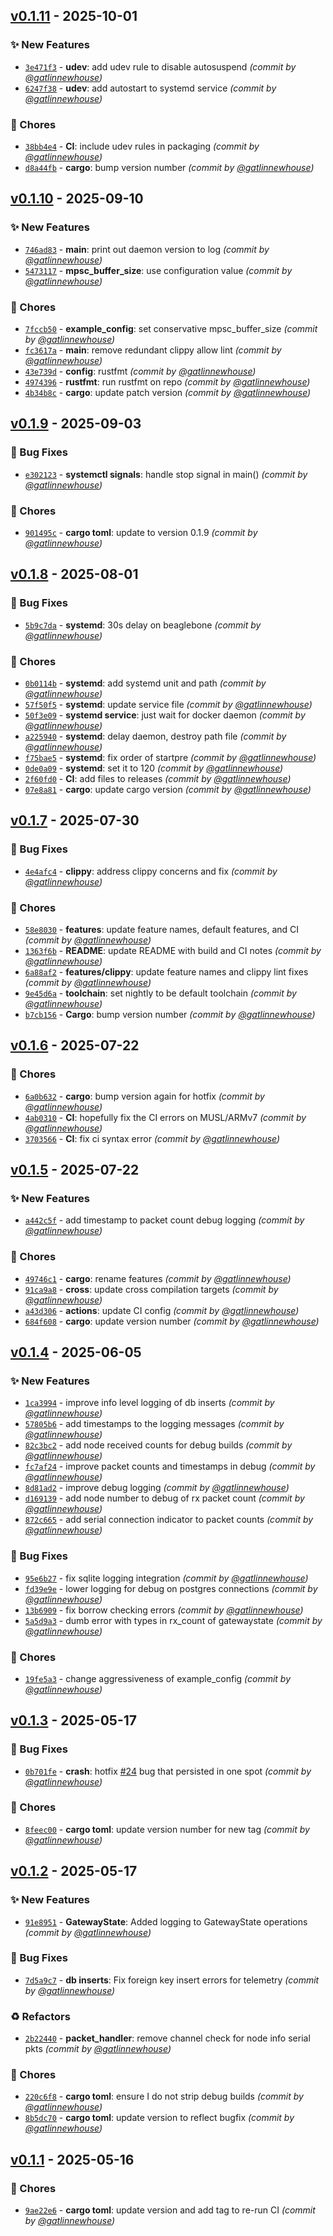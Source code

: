 

## [v0.1.11] - 2025-10-01
### :sparkles: New Features
- [`3e471f3`](https://github.com/coffee-and-telesense/meshtastic-telemetry-daemon-rs/commit/3e471f335d29ffa931fc3583106b0cc3b202fc8d) - **udev**: add udev rule to disable autosuspend *(commit by [@gatlinnewhouse](https://github.com/gatlinnewhouse))*
- [`6247f38`](https://github.com/coffee-and-telesense/meshtastic-telemetry-daemon-rs/commit/6247f381e1151ba503befe4fa8224741840929d6) - **udev**: add autostart to systemd service *(commit by [@gatlinnewhouse](https://github.com/gatlinnewhouse))*

### :wrench: Chores
- [`38bb4e4`](https://github.com/coffee-and-telesense/meshtastic-telemetry-daemon-rs/commit/38bb4e4847d17ec1640c9fcbc0e4168eca3b6ff7) - **CI**: include udev rules in packaging *(commit by [@gatlinnewhouse](https://github.com/gatlinnewhouse))*
- [`d8a44fb`](https://github.com/coffee-and-telesense/meshtastic-telemetry-daemon-rs/commit/d8a44fbe01f2f06ec55b73f28afa22c1c3f23e53) - **cargo**: bump version number *(commit by [@gatlinnewhouse](https://github.com/gatlinnewhouse))*


## [v0.1.10] - 2025-09-10
### :sparkles: New Features
- [`746ad83`](https://github.com/coffee-and-telesense/meshtastic-telemetry-daemon-rs/commit/746ad8304ce89462d932cd07ad5f550ce487ac3f) - **main**: print out daemon version to log *(commit by [@gatlinnewhouse](https://github.com/gatlinnewhouse))*
- [`5473117`](https://github.com/coffee-and-telesense/meshtastic-telemetry-daemon-rs/commit/5473117775c61a9de16a024cbec4f58c362aa915) - **mpsc_buffer_size**: use configuration value *(commit by [@gatlinnewhouse](https://github.com/gatlinnewhouse))*

### :wrench: Chores
- [`7fccb50`](https://github.com/coffee-and-telesense/meshtastic-telemetry-daemon-rs/commit/7fccb50e32ea2ff79cc0928543713fcc1cdca0f3) - **example_config**: set conservative mpsc_buffer_size *(commit by [@gatlinnewhouse](https://github.com/gatlinnewhouse))*
- [`fc3617a`](https://github.com/coffee-and-telesense/meshtastic-telemetry-daemon-rs/commit/fc3617ad43f3cf656e53d5225b759864cc65e313) - **main**: remove redundant clippy allow lint *(commit by [@gatlinnewhouse](https://github.com/gatlinnewhouse))*
- [`43e739d`](https://github.com/coffee-and-telesense/meshtastic-telemetry-daemon-rs/commit/43e739d3b40755ed6eaa911eddb104fb36b1cefc) - **config**: rustfmt *(commit by [@gatlinnewhouse](https://github.com/gatlinnewhouse))*
- [`4974396`](https://github.com/coffee-and-telesense/meshtastic-telemetry-daemon-rs/commit/4974396d3a4ad9ea1943b720ba2130c0e6e287a5) - **rustfmt**: run rustfmt on repo *(commit by [@gatlinnewhouse](https://github.com/gatlinnewhouse))*
- [`4b34b8c`](https://github.com/coffee-and-telesense/meshtastic-telemetry-daemon-rs/commit/4b34b8cb15663e36efd3b638742e132526b8b89f) - **cargo**: update patch version *(commit by [@gatlinnewhouse](https://github.com/gatlinnewhouse))*


## [v0.1.9] - 2025-09-03
### :bug: Bug Fixes
- [`e302123`](https://github.com/coffee-and-telesense/meshtastic-telemetry-daemon-rs/commit/e302123be1c8e00c1c8db1a77f73b376c5b02ddd) - **systemctl signals**: handle stop signal in main() *(commit by [@gatlinnewhouse](https://github.com/gatlinnewhouse))*

### :wrench: Chores
- [`901495c`](https://github.com/coffee-and-telesense/meshtastic-telemetry-daemon-rs/commit/901495cdbb2af4e9bafc42f47f96970b5f65337c) - **cargo toml**: update to version 0.1.9 *(commit by [@gatlinnewhouse](https://github.com/gatlinnewhouse))*


## [v0.1.8] - 2025-08-01
### :bug: Bug Fixes
- [`5b9c7da`](https://github.com/coffee-and-telesense/meshtastic-telemetry-daemon-rs/commit/5b9c7da1c0c01077214be573a9bbd23354e1bf00) - **systemd**: 30s delay on beaglebone *(commit by [@gatlinnewhouse](https://github.com/gatlinnewhouse))*

### :wrench: Chores
- [`0b0114b`](https://github.com/coffee-and-telesense/meshtastic-telemetry-daemon-rs/commit/0b0114b0a174dcf69d8ae6ca88f5652c2a435154) - **systemd**: add systemd unit and path *(commit by [@gatlinnewhouse](https://github.com/gatlinnewhouse))*
- [`57f50f5`](https://github.com/coffee-and-telesense/meshtastic-telemetry-daemon-rs/commit/57f50f54221cee57cd9152f69946839de349160a) - **systemd**: update service file *(commit by [@gatlinnewhouse](https://github.com/gatlinnewhouse))*
- [`50f3e09`](https://github.com/coffee-and-telesense/meshtastic-telemetry-daemon-rs/commit/50f3e0971a13905d651b3beb8d23de9dcd3e6f02) - **systemd service**: just wait for docker daemon *(commit by [@gatlinnewhouse](https://github.com/gatlinnewhouse))*
- [`a225940`](https://github.com/coffee-and-telesense/meshtastic-telemetry-daemon-rs/commit/a225940e4b9730380b537eabc0664450d4e294c9) - **systemd**: delay daemon, destroy path file *(commit by [@gatlinnewhouse](https://github.com/gatlinnewhouse))*
- [`f75bae5`](https://github.com/coffee-and-telesense/meshtastic-telemetry-daemon-rs/commit/f75bae563b2d5f5e8b4534102d25cef9f203e774) - **systemd**: fix order of startpre *(commit by [@gatlinnewhouse](https://github.com/gatlinnewhouse))*
- [`0de0a09`](https://github.com/coffee-and-telesense/meshtastic-telemetry-daemon-rs/commit/0de0a09ee2ff916af4a9610da8add32124cbd968) - **systemd**: set it to 120 *(commit by [@gatlinnewhouse](https://github.com/gatlinnewhouse))*
- [`2f60fd0`](https://github.com/coffee-and-telesense/meshtastic-telemetry-daemon-rs/commit/2f60fd0ebb45e8f1ea10deda420c51e66fef2007) - **CI**: add files to releases *(commit by [@gatlinnewhouse](https://github.com/gatlinnewhouse))*
- [`07e8a81`](https://github.com/coffee-and-telesense/meshtastic-telemetry-daemon-rs/commit/07e8a81265381d010c58ae1e99ec2249bb9cf072) - **cargo**: update cargo version *(commit by [@gatlinnewhouse](https://github.com/gatlinnewhouse))*


## [v0.1.7] - 2025-07-30
### :bug: Bug Fixes
- [`4e4afc4`](https://github.com/coffee-and-telesense/meshtastic-telemetry-daemon-rs/commit/4e4afc4203a667396b41aa49421227ec17b223e3) - **clippy**: address clippy concerns and fix *(commit by [@gatlinnewhouse](https://github.com/gatlinnewhouse))*

### :wrench: Chores
- [`58e8030`](https://github.com/coffee-and-telesense/meshtastic-telemetry-daemon-rs/commit/58e8030c133f8868a8dc24f2f772298f1817b7c6) - **features**: update feature names, default features, and CI *(commit by [@gatlinnewhouse](https://github.com/gatlinnewhouse))*
- [`1363f6b`](https://github.com/coffee-and-telesense/meshtastic-telemetry-daemon-rs/commit/1363f6bdf0c48e37a0ee36add73f61c6aff6541e) - **README**: update README with build and CI notes *(commit by [@gatlinnewhouse](https://github.com/gatlinnewhouse))*
- [`6a88af2`](https://github.com/coffee-and-telesense/meshtastic-telemetry-daemon-rs/commit/6a88af2ca7c789f34858584d69aa2b18296de12a) - **features/clippy**: update feature names and clippy lint fixes *(commit by [@gatlinnewhouse](https://github.com/gatlinnewhouse))*
- [`9e45d6a`](https://github.com/coffee-and-telesense/meshtastic-telemetry-daemon-rs/commit/9e45d6a0da62c0877e86e9dcb0d5f95a1603c9cd) - **toolchain**: set nightly to be default toolchain *(commit by [@gatlinnewhouse](https://github.com/gatlinnewhouse))*
- [`b7cb156`](https://github.com/coffee-and-telesense/meshtastic-telemetry-daemon-rs/commit/b7cb156b4c76706633da89159589a87c9e48b624) - **Cargo**: bump version number *(commit by [@gatlinnewhouse](https://github.com/gatlinnewhouse))*


## [v0.1.6] - 2025-07-22
### :wrench: Chores
- [`6a0b632`](https://github.com/coffee-and-telesense/meshtastic-telemetry-daemon-rs/commit/6a0b632ce5cd53028a45165f23ce2ad919e47ad6) - **cargo**: bump version again for hotfix *(commit by [@gatlinnewhouse](https://github.com/gatlinnewhouse))*
- [`4ab0310`](https://github.com/coffee-and-telesense/meshtastic-telemetry-daemon-rs/commit/4ab03101acee5331a44a2b4521a0d7a2082f302e) - **CI**: hopefully fix the CI errors on MUSL/ARMv7 *(commit by [@gatlinnewhouse](https://github.com/gatlinnewhouse))*
- [`3703566`](https://github.com/coffee-and-telesense/meshtastic-telemetry-daemon-rs/commit/3703566b8947a7cac42503b7a3b09f58c9436e94) - **CI**: fix ci syntax error *(commit by [@gatlinnewhouse](https://github.com/gatlinnewhouse))*


## [v0.1.5] - 2025-07-22
### :sparkles: New Features
- [`a442c5f`](https://github.com/coffee-and-telesense/meshtastic-telemetry-daemon-rs/commit/a442c5fa1407b378d5e46f7e0922ecb5b00ce88f) - add timestamp to packet count debug logging *(commit by [@gatlinnewhouse](https://github.com/gatlinnewhouse))*

### :wrench: Chores
- [`49746c1`](https://github.com/coffee-and-telesense/meshtastic-telemetry-daemon-rs/commit/49746c120d55832f3a203f63db8d92670e901bb7) - **cargo**: rename features *(commit by [@gatlinnewhouse](https://github.com/gatlinnewhouse))*
- [`91ca9a8`](https://github.com/coffee-and-telesense/meshtastic-telemetry-daemon-rs/commit/91ca9a84a82b6b0e9122bdcaf566195ae9700a12) - **cross**: update cross compilation targets *(commit by [@gatlinnewhouse](https://github.com/gatlinnewhouse))*
- [`a43d306`](https://github.com/coffee-and-telesense/meshtastic-telemetry-daemon-rs/commit/a43d306d4cc33ae5380f6bfb4972bba6f6880537) - **actions**: update CI config *(commit by [@gatlinnewhouse](https://github.com/gatlinnewhouse))*
- [`684f608`](https://github.com/coffee-and-telesense/meshtastic-telemetry-daemon-rs/commit/684f608856879ff258a35cfcadcf7129b269a9ec) - **cargo**: update version number *(commit by [@gatlinnewhouse](https://github.com/gatlinnewhouse))*


## [v0.1.4] - 2025-06-05
### :sparkles: New Features
- [`1ca3994`](https://github.com/coffee-and-telesense/meshtastic-telemetry-daemon-rs/commit/1ca3994197ea5bc3c4e78e519dd1604738440435) - improve info level logging of db inserts *(commit by [@gatlinnewhouse](https://github.com/gatlinnewhouse))*
- [`57805b6`](https://github.com/coffee-and-telesense/meshtastic-telemetry-daemon-rs/commit/57805b68646904656698b401fca29a4f019b05f2) - add timestamps to the logging messages *(commit by [@gatlinnewhouse](https://github.com/gatlinnewhouse))*
- [`82c3bc2`](https://github.com/coffee-and-telesense/meshtastic-telemetry-daemon-rs/commit/82c3bc2d1b290126908ae3e4eddc1665e6dd42a1) - add node received counts for debug builds *(commit by [@gatlinnewhouse](https://github.com/gatlinnewhouse))*
- [`fc7af24`](https://github.com/coffee-and-telesense/meshtastic-telemetry-daemon-rs/commit/fc7af24dd10100250953c69b1b042085d820fb17) - improve packet counts and timestamps in debug *(commit by [@gatlinnewhouse](https://github.com/gatlinnewhouse))*
- [`8d81ad2`](https://github.com/coffee-and-telesense/meshtastic-telemetry-daemon-rs/commit/8d81ad29a277bcd562116c39186431a52605c5ed) - improve debug logging *(commit by [@gatlinnewhouse](https://github.com/gatlinnewhouse))*
- [`d169139`](https://github.com/coffee-and-telesense/meshtastic-telemetry-daemon-rs/commit/d1691392123df39fcb4be325734697e70a4ccf93) - add node number to debug of rx packet count *(commit by [@gatlinnewhouse](https://github.com/gatlinnewhouse))*
- [`872c665`](https://github.com/coffee-and-telesense/meshtastic-telemetry-daemon-rs/commit/872c665e25d5b546ceb31283299871aaa5c4c878) - add serial connection indicator to packet counts *(commit by [@gatlinnewhouse](https://github.com/gatlinnewhouse))*

### :bug: Bug Fixes
- [`95e6b27`](https://github.com/coffee-and-telesense/meshtastic-telemetry-daemon-rs/commit/95e6b27c7644ed5a86e0c919f121940ded06d1a1) - fix sqlite logging integration *(commit by [@gatlinnewhouse](https://github.com/gatlinnewhouse))*
- [`fd39e9e`](https://github.com/coffee-and-telesense/meshtastic-telemetry-daemon-rs/commit/fd39e9e345684aab6ec725556465e5c2069f4d8e) - lower logging for debug on postgres connections *(commit by [@gatlinnewhouse](https://github.com/gatlinnewhouse))*
- [`13b6909`](https://github.com/coffee-and-telesense/meshtastic-telemetry-daemon-rs/commit/13b6909ce10f3b42d2e26bc4636b9c253faac84a) - fix borrow checking errors *(commit by [@gatlinnewhouse](https://github.com/gatlinnewhouse))*
- [`5a5d9a3`](https://github.com/coffee-and-telesense/meshtastic-telemetry-daemon-rs/commit/5a5d9a352508b6cff8adddffa244fdaf4b8057a4) - dumb error with types in rx_count of gatewaystate *(commit by [@gatlinnewhouse](https://github.com/gatlinnewhouse))*

### :wrench: Chores
- [`19fe5a3`](https://github.com/coffee-and-telesense/meshtastic-telemetry-daemon-rs/commit/19fe5a30c3e85e8447bbf27306e383745c51d684) - change aggressiveness of example_config *(commit by [@gatlinnewhouse](https://github.com/gatlinnewhouse))*


## [v0.1.3] - 2025-05-17
### :bug: Bug Fixes
- [`0b701fe`](https://github.com/coffee-and-telesense/meshtastic-telemetry-daemon-rs/commit/0b701fe5408dd6d45a137d4d486c9212ff1d9aea) - **crash**: hotfix [#24](https://github.com/coffee-and-telesense/meshtastic-telemetry-daemon-rs/pull/24) bug that persisted in one spot *(commit by [@gatlinnewhouse](https://github.com/gatlinnewhouse))*

### :wrench: Chores
- [`8feec00`](https://github.com/coffee-and-telesense/meshtastic-telemetry-daemon-rs/commit/8feec0029707cdbfe169baba5347960c8a5b46f2) - **cargo toml**: update version number for new tag *(commit by [@gatlinnewhouse](https://github.com/gatlinnewhouse))*


## [v0.1.2] - 2025-05-17
### :sparkles: New Features
- [`91e8951`](https://github.com/coffee-and-telesense/meshtastic-telemetry-daemon-rs/commit/91e8951bbb821b5ca2f36872b476d98c6bfe6b83) - **GatewayState**: Added logging to GatewayState operations *(commit by [@gatlinnewhouse](https://github.com/gatlinnewhouse))*

### :bug: Bug Fixes
- [`7d5a9c7`](https://github.com/coffee-and-telesense/meshtastic-telemetry-daemon-rs/commit/7d5a9c7d8a359c85fdbe5727444cc1ece2a2c59c) - **db inserts**: Fix foreign key insert errors for telemetry *(commit by [@gatlinnewhouse](https://github.com/gatlinnewhouse))*

### :recycle: Refactors
- [`2b22440`](https://github.com/coffee-and-telesense/meshtastic-telemetry-daemon-rs/commit/2b224402e3a37b8209e8e01d7e3865ac49489e77) - **packet_handler**: remove channel check for node info serial pkts *(commit by [@gatlinnewhouse](https://github.com/gatlinnewhouse))*

### :wrench: Chores
- [`220c6f8`](https://github.com/coffee-and-telesense/meshtastic-telemetry-daemon-rs/commit/220c6f8bd77385a6b401ebf51cea3a2a9affda2a) - **cargo toml**: ensure I do not strip debug builds *(commit by [@gatlinnewhouse](https://github.com/gatlinnewhouse))*
- [`8b5dc70`](https://github.com/coffee-and-telesense/meshtastic-telemetry-daemon-rs/commit/8b5dc70372cd4d6ada107e86622ace2f5ae93a1e) - **cargo toml**: update version to reflect bugfix *(commit by [@gatlinnewhouse](https://github.com/gatlinnewhouse))*


## [v0.1.1] - 2025-05-16
### :wrench: Chores
- [`9ae22e6`](https://github.com/coffee-and-telesense/meshtastic-telemetry-daemon-rs/commit/9ae22e6f1a2c5f0c4093c31e0539bafc409bfc47) - **cargo toml**: update version and add tag to re-run CI *(commit by [@gatlinnewhouse](https://github.com/gatlinnewhouse))*

[v0.1.1]: https://github.com/coffee-and-telesense/meshtastic-telemetry-daemon-rs/compare/v0.1.0...v0.1.1
[v0.1.2]: https://github.com/coffee-and-telesense/meshtastic-telemetry-daemon-rs/compare/v0.1.1...v0.1.2
[v0.1.3]: https://github.com/coffee-and-telesense/meshtastic-telemetry-daemon-rs/compare/v0.1.2...v0.1.3
[v0.1.4]: https://github.com/coffee-and-telesense/meshtastic-telemetry-daemon-rs/compare/v0.1.3...v0.1.4
[v0.1.5]: https://github.com/coffee-and-telesense/meshtastic-telemetry-daemon-rs/compare/v0.1.4...v0.1.5
[v0.1.6]: https://github.com/coffee-and-telesense/meshtastic-telemetry-daemon-rs/compare/v0.1.5...v0.1.6
[v0.1.7]: https://github.com/coffee-and-telesense/meshtastic-telemetry-daemon-rs/compare/v0.1.6...v0.1.7
[v0.1.8]: https://github.com/coffee-and-telesense/meshtastic-telemetry-daemon-rs/compare/v0.1.7...v0.1.8
[v0.1.9]: https://github.com/coffee-and-telesense/meshtastic-telemetry-daemon-rs/compare/v0.1.8...v0.1.9
[v0.1.10]: https://github.com/coffee-and-telesense/meshtastic-telemetry-daemon-rs/compare/v0.1.9...v0.1.10
[v0.1.11]: https://github.com/coffee-and-telesense/meshtastic-telemetry-daemon-rs/compare/v0.1.10...v0.1.11

